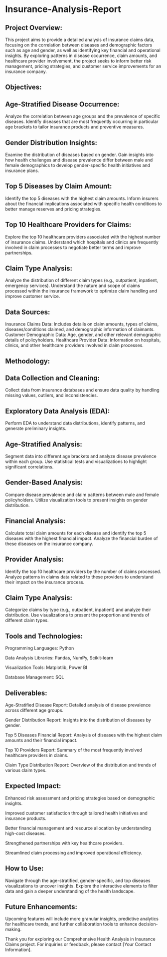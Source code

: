 # Insurance-Analysis-Report

## Project Overview:

This project aims to provide a detailed analysis of insurance claims data, focusing on the correlation between diseases and demographic factors such as age and gender, as well as identifying key financial and operational insights. By exploring patterns in disease occurrence, claim amounts, and healthcare provider involvement, the project seeks to inform better risk management, pricing strategies, and customer service improvements for an insurance company.

## Objectives:

## Age-Stratified Disease Occurrence:

Analyze the correlation between age groups and the prevalence of specific diseases.
Identify diseases that are most frequently occurring in particular age brackets to tailor insurance products and preventive measures.

## Gender Distribution Insights:

Examine the distribution of diseases based on gender.
Gain insights into how health challenges and disease prevalence differ between male and female demographics to develop gender-specific health initiatives and insurance plans.

## Top 5 Diseases by Claim Amount:

Identify the top 5 diseases with the highest claim amounts.
Inform insurers about the financial implications associated with specific health conditions to better manage reserves and pricing strategies.

## Top 10 Healthcare Providers for Claims:

Explore the top 10 healthcare providers associated with the highest number of insurance claims.
Understand which hospitals and clinics are frequently involved in claim processes to negotiate better terms and improve partnerships.

## Claim Type Analysis:

Analyze the distribution of different claim types (e.g., outpatient, inpatient, emergency services).
Understand the nature and scope of claims processed within the insurance framework to optimize claim handling and improve customer service.

## Data Sources:

Insurance Claims Data: Includes details on claim amounts, types of claims, diseases/conditions claimed, and demographic information of claimants.
Customer Demographic Data: Age, gender, and other relevant demographic details of policyholders.
Healthcare Provider Data: Information on hospitals, clinics, and other healthcare providers involved in claim processes.

## Methodology:

## Data Collection and Cleaning:

Collect data from insurance databases and ensure data quality by handling missing values, outliers, and inconsistencies.

## Exploratory Data Analysis (EDA):

Perform EDA to understand data distributions, identify patterns, and generate preliminary insights.

## Age-Stratified Analysis:

Segment data into different age brackets and analyze disease prevalence within each group.
Use statistical tests and visualizations to highlight significant correlations.

## Gender-Based Analysis:

Compare disease prevalence and claim patterns between male and female policyholders.
Utilize visualization tools to present insights on gender distribution.

## Financial Analysis:

Calculate total claim amounts for each disease and identify the top 5 diseases with the highest financial impact.
Analyze the financial burden of these diseases on the insurance company.

## Provider Analysis:

Identify the top 10 healthcare providers by the number of claims processed.
Analyze patterns in claims data related to these providers to understand their impact on the insurance process.

## Claim Type Analysis:

Categorize claims by type (e.g., outpatient, inpatient) and analyze their distribution.
Use visualizations to present the proportion and trends of different claim types.

## Tools and Technologies:

Programming Languages: Python

Data Analysis Libraries: Pandas, NumPy, Scikit-learn

Visualization Tools: Matplotlib, Power BI

Database Management: SQL

## Deliverables:

Age-Stratified Disease Report: Detailed analysis of disease prevalence across different age groups.

Gender Distribution Report: Insights into the distribution of diseases by gender.

Top 5 Diseases Financial Report: Analysis of diseases with the highest claim amounts and their financial impact.

Top 10 Providers Report: Summary of the most frequently involved healthcare providers in claims.

Claim Type Distribution Report: Overview of the distribution and trends of various claim types.

## Expected Impact:

Enhanced risk assessment and pricing strategies based on demographic insights.

Improved customer satisfaction through tailored health initiatives and insurance products.

Better financial management and resource allocation by understanding high-cost diseases.

Strengthened partnerships with key healthcare providers.

Streamlined claim processing and improved operational efficiency.

## How to Use:
Navigate through the age-stratified, gender-specific, and top diseases visualizations to uncover insights. Explore the interactive elements to filter data and gain a deeper understanding of the health landscape.

## Future Enhancements:

Upcoming features will include more granular insights, predictive analytics for healthcare trends, and further collaboration tools to enhance decision-making.

Thank you for exploring our Comprehensive Health Analysis in Insurance Claims project. For inquiries or feedback, please contact [Your Contact Information].
